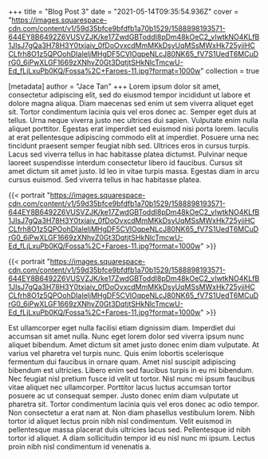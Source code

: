 +++
title = "Blog Post 3"
date = "2021-05-14T09:35:54.936Z"
cover = "https://images.squarespace-cdn.com/content/v1/59d35bfce9bfdfb1a70b1529/1588898193571-644EY8B6492Z6VUSVZJK/ke17ZwdGBToddI8pDm48kOeC2_vIwtkNO4KLfB1JIsJ7gQa3H78H3Y0txjaiv_0fDoOvxcdMmMKkDsyUqMSsMWxHk725yiiHCCLfrh8O1z5QPOohDIaIeljMHgDF5CVlOqpeNLcJ80NK65_fV7S1UedT6MCuDrG0_6iPwXLGF1669zXNhvZ0Gt3DqtjtSHkNlcTmcwU-Ed_fLjLxuPb0KQ/Fossa%2C+Faroes-11.jpg?format=1000w"
collection = true

[metadata]
author = "Jace Tan"
+++
Lorem ipsum dolor sit amet, consectetur adipiscing elit, sed do eiusmod tempor incididunt ut labore et dolore magna aliqua. Diam maecenas sed enim ut sem viverra aliquet eget sit. Tortor condimentum lacinia quis vel eros donec ac. Semper eget duis at tellus. Urna neque viverra justo nec ultrices dui sapien. Vulputate enim nulla aliquet porttitor. Egestas erat imperdiet sed euismod nisi porta lorem. Iaculis at erat pellentesque adipiscing commodo elit at imperdiet. Posuere urna nec tincidunt praesent semper feugiat nibh sed. Ultrices eros in cursus turpis. Lacus sed viverra tellus in hac habitasse platea dictumst. Pulvinar neque laoreet suspendisse interdum consectetur libero id faucibus. Cursus sit amet dictum sit amet justo. Id leo in vitae turpis massa. Egestas diam in arcu cursus euismod. Sed viverra tellus in hac habitasse platea.

{{< portrait "https://images.squarespace-cdn.com/content/v1/59d35bfce9bfdfb1a70b1529/1588898193571-644EY8B6492Z6VUSVZJK/ke17ZwdGBToddI8pDm48kOeC2_vIwtkNO4KLfB1JIsJ7gQa3H78H3Y0txjaiv_0fDoOvxcdMmMKkDsyUqMSsMWxHk725yiiHCCLfrh8O1z5QPOohDIaIeljMHgDF5CVlOqpeNLcJ80NK65_fV7S1UedT6MCuDrG0_6iPwXLGF1669zXNhvZ0Gt3DqtjtSHkNlcTmcwU-Ed_fLjLxuPb0KQ/Fossa%2C+Faroes-11.jpg?format=1000w" >}}

{{< portrait "https://images.squarespace-cdn.com/content/v1/59d35bfce9bfdfb1a70b1529/1588898193571-644EY8B6492Z6VUSVZJK/ke17ZwdGBToddI8pDm48kOeC2_vIwtkNO4KLfB1JIsJ7gQa3H78H3Y0txjaiv_0fDoOvxcdMmMKkDsyUqMSsMWxHk725yiiHCCLfrh8O1z5QPOohDIaIeljMHgDF5CVlOqpeNLcJ80NK65_fV7S1UedT6MCuDrG0_6iPwXLGF1669zXNhvZ0Gt3DqtjtSHkNlcTmcwU-Ed_fLjLxuPb0KQ/Fossa%2C+Faroes-11.jpg?format=1000w" >}}

Est ullamcorper eget nulla facilisi etiam dignissim diam. Imperdiet dui accumsan sit amet nulla. Nunc eget lorem dolor sed viverra ipsum nunc aliquet bibendum. Amet dictum sit amet justo donec enim diam vulputate. At varius vel pharetra vel turpis nunc. Quis enim lobortis scelerisque fermentum dui faucibus in ornare quam. Amet nisl suscipit adipiscing bibendum est ultricies. Libero enim sed faucibus turpis in eu mi bibendum. Nec feugiat nisl pretium fusce id velit ut tortor. Nisl nunc mi ipsum faucibus vitae aliquet nec ullamcorper. Porttitor lacus luctus accumsan tortor posuere ac ut consequat semper. Justo donec enim diam vulputate ut pharetra sit. Tortor condimentum lacinia quis vel eros donec ac odio tempor. Non consectetur a erat nam at. Non diam phasellus vestibulum lorem. Nibh tortor id aliquet lectus proin nibh nisl condimentum. Velit euismod in pellentesque massa placerat duis ultricies lacus sed. Pellentesque id nibh tortor id aliquet. A diam sollicitudin tempor id eu nisl nunc mi ipsum. Lectus proin nibh nisl condimentum id venenatis a.